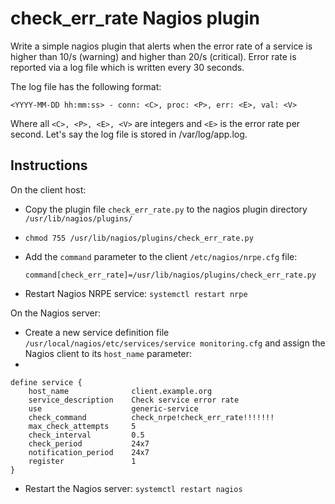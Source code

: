 # check_err_rate Nagios plugin
Write a simple nagios plugin that alerts when the error rate of a service is higher than 10/s (warning) and higher than 20/s (critical).
Error rate is reported via a log file which is written every 30 seconds.

The log file has the following format:

    <YYYY-MM-DD hh:mm:ss> - conn: <C>, proc: <P>, err: <E>, val: <V>
    
Where all `<C>, <P>, <E>, <V>` are integers and `<E>` is the error rate per second. Let's say the log file is stored in /var/log/app.log.

## Instructions

On the client host:

 - Copy the plugin file `check_err_rate.py` to the nagios plugin directory `/usr/lib/nagios/plugins/`
 - `chmod 755 /usr/lib/nagios/plugins/check_err_rate.py`
 - Add the `command` parameter to the client `/etc/nagios/nrpe.cfg` file:

    `command[check_err_rate]=/usr/lib/nagios/plugins/check_err_rate.py`

 -  Restart Nagios NRPE service:
 `systemctl restart nrpe`

On the Nagios server:

 - Create a new service definition file `/usr/local/nagios/etc/services/service monitoring.cfg` and assign the Nagios client to its `host_name` parameter:
 - 
 

    define service {
        host_name              client.example.org
        service_description    Check service error rate
        use                    generic-service
        check_command          check_nrpe!check_err_rate!!!!!!!
        max_check_attempts     5
        check_interval         0.5
        check_period           24x7
        notification_period    24x7
        register               1
    }
    
 - Restart the Nagios server:
`systemctl restart nagios` 



